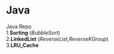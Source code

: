 # Java
Java Repo              <br>
1.<b>Sorting</b>    (<i>BubbleSort</i>) <br>
2.<b>LinkedList</b> (<i>ReverseList,ReverseKGroup</i>) <br>
3.<b>LRU_Cache</b>  <br>
